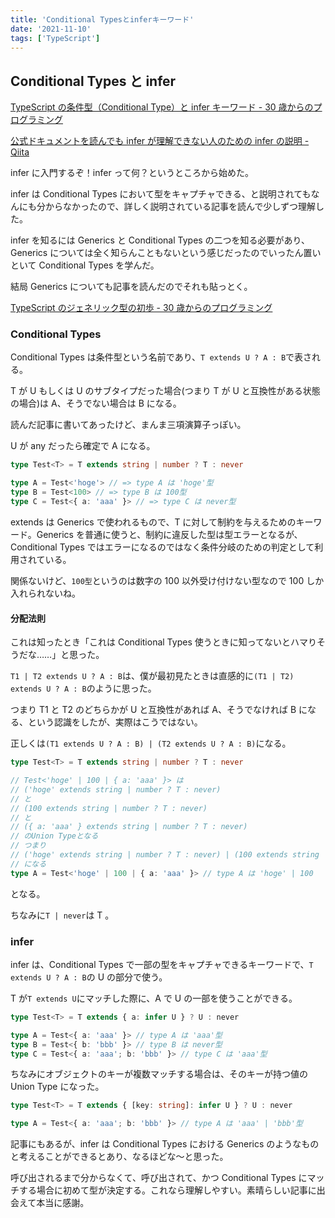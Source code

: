 ```yaml
---
title: 'Conditional Typesとinferキーワード'
date: '2021-11-10'
tags: ['TypeScript']
---
```


## Conditional Types と infer

[TypeScript の条件型（Conditional Type）と infer キーワード \- 30 歳からのプログラミング](https://numb86-tech.hatenablog.com/entry/2020/07/02/103544)

[公式ドキュメントを読んでも infer が理解できない人のための infer の説明 \- Qiita](https://qiita.com/ringtail003/items/733aff32ddad7d4fda90)

infer に入門するぞ！infer って何？というところから始めた。

infer は Conditional Types において型をキャプチャできる、と説明されてもなんにも分からなかったので、詳しく説明されている記事を読んで少しずつ理解した。

infer を知るには Generics と Conditional Types の二つを知る必要があり、Generics については全く知らんこともないという感じだったのでいったん置いといて Conditional Types を学んだ。

結局 Generics についても記事を読んだのでそれも貼っとく。

[TypeScript のジェネリック型の初歩 \- 30 歳からのプログラミング](https://numb86-tech.hatenablog.com/entry/2020/06/27/125928)

### Conditional Types

Conditional Types は条件型という名前であり、`T extends U ? A : B`で表される。

T が U もしくは U のサブタイプだった場合(つまり T が U と互換性がある状態の場合)は A、そうでない場合は B になる。

読んだ記事に書いてあったけど、まんま三項演算子っぽい。

U が any だったら確定で A になる。

```ts
type Test<T> = T extends string | number ? T : never

type A = Test<'hoge'> // => type A は 'hoge'型
type B = Test<100> // => type B は 100型
type C = Test<{ a: 'aaa' }> // => type C は never型
```

extends は Generics で使われるもので、T に対して制約を与えるためのキーワード。Generics を普通に使うと、制約に違反した型は型エラーとなるが、Conditional Types ではエラーになるのではなく条件分岐のための判定として利用されている。

関係ないけど、`100型`というのは数字の 100 以外受け付けない型なので 100 しか入れられないね。

#### 分配法則

これは知ったとき「これは Conditional Types 使うときに知ってないとハマりそうだな……」と思った。

`T1 | T2 extends U ? A : B`は、僕が最初見たときは直感的に`(T1 | T2) extends U ? A : B`のように思った。

つまり T1 と T2 のどちらかが U と互換性があれば A、そうでなければ B になる、という認識をしたが、実際はこうではない。

正しくは`(T1 extends U ? A : B) | (T2 extends U ? A : B)`になる。

```ts
type Test<T> = T extends string | number ? T : never

// Test<'hoge' | 100 | { a: 'aaa' }> は
// ('hoge' extends string | number ? T : never)
// と
// (100 extends string | number ? T : never)
// と
// ({ a: 'aaa' } extends string | number ? T : never)
// のUnion Typeとなる
// つまり
// ('hoge' extends string | number ? T : never) | (100 extends string | number ? T : never) | ({ a: 'aaa' } extends string | number ? T : never)
// になる
type A = Test<'hoge' | 100 | { a: 'aaa' }> // type A は 'hoge' | 100
```

となる。

ちなみに`T | never`は T 。

### infer

infer は、Conditional Types で一部の型をキャプチャできるキーワードで、`T extends U ? A : B`の U の部分で使う。

T が`T extends U`にマッチした際に、A で U の一部を使うことができる。

```ts
type Test<T> = T extends { a: infer U } ? U : never

type A = Test<{ a: 'aaa' }> // type A は 'aaa'型
type B = Test<{ b: 'bbb' }> // type B は never型
type C = Test<{ a: 'aaa'; b: 'bbb' }> // type C は 'aaa'型
```

ちなみにオブジェクトのキーが複数マッチする場合は、そのキーが持つ値の Union Type になった。

```ts
type Test<T> = T extends { [key: string]: infer U } ? U : never

type A = Test<{ a: 'aaa'; b: 'bbb' }> // type A は 'aaa' | 'bbb'型
```

記事にもあるが、infer は Conditional Types における Generics のようなものと考えることができるとあり、なるほどな〜と思った。

呼び出されるまで分からなくて、呼び出されて、かつ Conditional Types にマッチする場合に初めて型が決定する。これなら理解しやすい。素晴らしい記事に出会えて本当に感謝。
